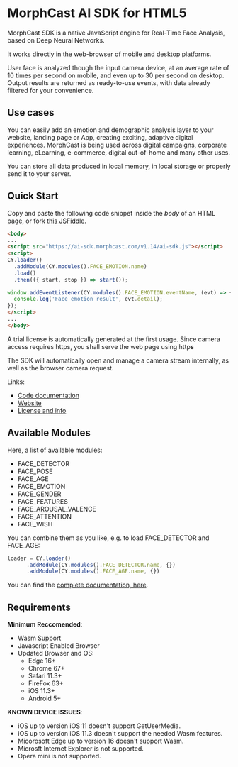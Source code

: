 # MorphCast AI SDK for HTML5

MorphCast SDK is a native JavaScript engine for Real-Time Face Analysis, based on Deep Neural Networks.

It works directly in the web-browser of mobile and desktop platforms.

User face is analyzed though the input camera device, at an average rate of 10 times per second on mobile, and even up to 30 per second on desktop. Output results are returned as ready-to-use events, with data already filtered for your convenience.

## Use cases 

You can easily add an emotion and demographic analysis layer to your website, 
landing page or App, creating exciting, adaptive digital experiences. MorphCast is being used across digital campaigns, 
corporate learning, eLearning, e-commerce, digital out-of-home and many other uses.

You can store all data produced in local memory, in local storage or properly send it to your server.

## Quick Start

Copy and paste the following code snippet inside the _body_ of an HTML page, or fork [this JSFiddle](https://jsfiddle.net/morphcast/6c0tm4e5).

```html
<body>
...
<script src="https://ai-sdk.morphcast.com/v1.14/ai-sdk.js"></script>
<script>
CY.loader()
  .addModule(CY.modules().FACE_EMOTION.name)
  .load()
  .then(({ start, stop }) => start());

window.addEventListener(CY.modules().FACE_EMOTION.eventName, (evt) => {
  console.log('Face emotion result', evt.detail);
});
</script>
...
</body>
```

A trial license is automatically generated at the first usage.
Since camera access requires https, you shall serve the web page using http**s**

The SDK will automatically open and manage a camera stream internally, as well as the browser camera request.

Links:

* [Code documentation](https://ai-sdk.morphcast.com/latest/index.html)
* [Website](https://www.morphcast.com/sdk/)
* [License and info](https://www.morphcast.com/contact/)

## Available Modules

Here, a list of available modules:

* FACE_DETECTOR
* FACE_POSE
* FACE_AGE
* FACE_EMOTION
* FACE_GENDER
* FACE_FEATURES
* FACE_AROUSAL_VALENCE
* FACE_ATTENTION
* FACE_WISH

You can combine them as you like, e.g. to load FACE_DETECTOR and FACE_AGE:

```javascript
loader = CY.loader()
      .addModule(CY.modules().FACE_DETECTOR.name, {})
      .addModule(CY.modules().FACE_AGE.name, {})
```

You can find the [complete documentation, here](https://ai-sdk.morphcast.com/latest/index.html).

## Requirements

**Minimum Reccomended**:

-   Wasm Support
-   Javascript Enabled Browser
-   Updated Browser and OS:
    -   Edge 16+
    -   Chrome 67+
    -   Safari 11.3+
    -   FireFox 63+
    -   iOS 11.3+
    -   Android 5+

**KNOWN DEVICE ISSUES**:

-   iOS up to version iOS 11 doesn't support GetUserMedia.
-   iOS up to version iOS 11.3 doesn't support the needed Wasm features.
-   Micorosoft Edge up to version 16 doesn't support Wasm.
-   Microsft Internet Explorer is not supported.
-   Opera mini is not supported.
